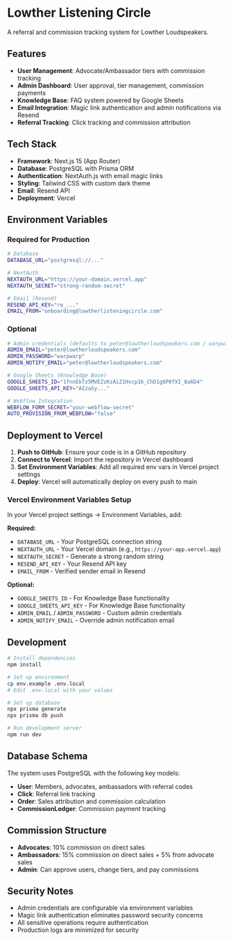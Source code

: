 # Lowther Listening Circle

A referral and commission tracking system for Lowther Loudspeakers.

## Features

- **User Management**: Advocate/Ambassador tiers with commission tracking
- **Admin Dashboard**: User approval, tier management, commission payments
- **Knowledge Base**: FAQ system powered by Google Sheets
- **Email Integration**: Magic link authentication and admin notifications via Resend
- **Referral Tracking**: Click tracking and commission attribution

## Tech Stack

- **Framework**: Next.js 15 (App Router)
- **Database**: PostgreSQL with Prisma ORM
- **Authentication**: NextAuth.js with email magic links
- **Styling**: Tailwind CSS with custom dark theme
- **Email**: Resend API
- **Deployment**: Vercel

## Environment Variables

### Required for Production

```bash
# Database
DATABASE_URL="postgresql://..."

# NextAuth
NEXTAUTH_URL="https://your-domain.vercel.app"
NEXTAUTH_SECRET="strong-random-secret"

# Email (Resend)
RESEND_API_KEY="re_..."
EMAIL_FROM="onboarding@lowtherlisteningcircle.com"
```

### Optional

```bash
# Admin credentials (defaults to peter@lowtherloudspeakers.com / warpwarp)
ADMIN_EMAIL="peter@lowtherloudspeakers.com"
ADMIN_PASSWORD="warpwarp"
ADMIN_NOTIFY_EMAIL="peter@lowtherloudspeakers.com"

# Google Sheets (Knowledge Base)
GOOGLE_SHEETS_ID="1fnnEkTz5MVEZzKzAiZ1Hvcp1k_ChD1g6P0fXI_8a6D4"
GOOGLE_SHEETS_API_KEY="AIzaSy..."

# Webflow Integration
WEBFLOW_FORM_SECRET="your-webflow-secret"
AUTO_PROVISION_FROM_WEBFLOW="false"
```

## Deployment to Vercel

1. **Push to GitHub**: Ensure your code is in a GitHub repository
2. **Connect to Vercel**: Import the repository in Vercel dashboard
3. **Set Environment Variables**: Add all required env vars in Vercel project settings
4. **Deploy**: Vercel will automatically deploy on every push to main

### Vercel Environment Variables Setup

In your Vercel project settings → Environment Variables, add:

**Required:**
- `DATABASE_URL` - Your PostgreSQL connection string
- `NEXTAUTH_URL` - Your Vercel domain (e.g., `https://your-app.vercel.app`)
- `NEXTAUTH_SECRET` - Generate a strong random string
- `RESEND_API_KEY` - Your Resend API key
- `EMAIL_FROM` - Verified sender email in Resend

**Optional:**
- `GOOGLE_SHEETS_ID` - For Knowledge Base functionality
- `GOOGLE_SHEETS_API_KEY` - For Knowledge Base functionality
- `ADMIN_EMAIL` / `ADMIN_PASSWORD` - Custom admin credentials
- `ADMIN_NOTIFY_EMAIL` - Override admin notification email

## Development

```bash
# Install dependencies
npm install

# Set up environment
cp env.example .env.local
# Edit .env.local with your values

# Set up database
npx prisma generate
npx prisma db push

# Run development server
npm run dev
```

## Database Schema

The system uses PostgreSQL with the following key models:

- **User**: Members, advocates, ambassadors with referral codes
- **Click**: Referral link tracking
- **Order**: Sales attribution and commission calculation
- **CommissionLedger**: Commission payment tracking

## Commission Structure

- **Advocates**: 10% commission on direct sales
- **Ambassadors**: 15% commission on direct sales + 5% from advocate sales
- **Admin**: Can approve users, change tiers, and pay commissions

## Security Notes

- Admin credentials are configurable via environment variables
- Magic link authentication eliminates password security concerns
- All sensitive operations require authentication
- Production logs are minimized for security